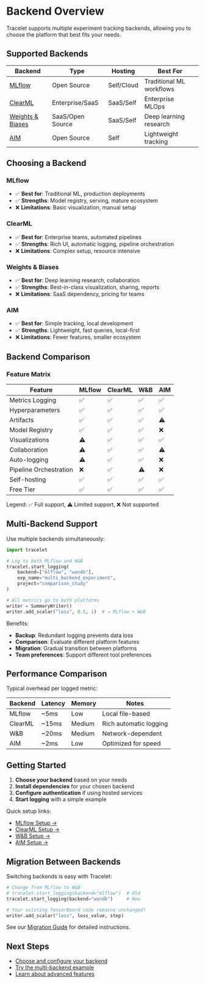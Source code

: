 # Backend Overview

Tracelet supports multiple experiment tracking backends, allowing you to choose the platform that best fits your needs.

## Supported Backends

| Backend                      | Type             | Hosting    | Best For                 |
| ---------------------------- | ---------------- | ---------- | ------------------------ |
| [MLflow](mlflow.md)          | Open Source      | Self/Cloud | Traditional ML workflows |
| [ClearML](clearml.md)        | Enterprise/SaaS  | SaaS/Self  | Enterprise MLOps         |
| [Weights & Biases](wandb.md) | SaaS/Open Source | SaaS/Self  | Deep learning research   |
| [AIM](aim.md)                | Open Source      | Self       | Lightweight tracking     |

## Choosing a Backend

### MLflow

- ✅ **Best for**: Traditional ML, production deployments
- ✅ **Strengths**: Model registry, serving, mature ecosystem
- ❌ **Limitations**: Basic visualization, manual setup

### ClearML

- ✅ **Best for**: Enterprise teams, automated pipelines
- ✅ **Strengths**: Rich UI, automatic logging, pipeline orchestration
- ❌ **Limitations**: Complex setup, resource intensive

### Weights & Biases

- ✅ **Best for**: Deep learning research, collaboration
- ✅ **Strengths**: Best-in-class visualization, sharing, reports
- ❌ **Limitations**: SaaS dependency, pricing for teams

### AIM

- ✅ **Best for**: Simple tracking, local development
- ✅ **Strengths**: Lightweight, fast queries, local-first
- ❌ **Limitations**: Fewer features, smaller ecosystem

## Backend Comparison

### Feature Matrix

| Feature                | MLflow | ClearML | W&B | AIM |
| ---------------------- | ------ | ------- | --- | --- |
| Metrics Logging        | ✅     | ✅      | ✅  | ✅  |
| Hyperparameters        | ✅     | ✅      | ✅  | ✅  |
| Artifacts              | ✅     | ✅      | ✅  | ⚠️  |
| Model Registry         | ✅     | ✅      | ✅  | ❌  |
| Visualizations         | ⚠️     | ✅      | ✅  | ✅  |
| Collaboration          | ⚠️     | ✅      | ✅  | ⚠️  |
| Auto-logging           | ⚠️     | ✅      | ✅  | ❌  |
| Pipeline Orchestration | ❌     | ✅      | ⚠️  | ❌  |
| Self-hosting           | ✅     | ✅      | ✅  | ✅  |
| Free Tier              | ✅     | ✅      | ✅  | ✅  |

Legend: ✅ Full support, ⚠️ Limited support, ❌ Not supported

## Multi-Backend Support

Use multiple backends simultaneously:

```python
import tracelet

# Log to both MLflow and W&B
tracelet.start_logging(
    backend=["mlflow", "wandb"],
    exp_name="multi_backend_experiment",
    project="comparison_study"
)

# All metrics go to both platforms
writer = SummaryWriter()
writer.add_scalar("loss", 0.5, 1)  # → MLflow + W&B
```

Benefits:

- **Backup**: Redundant logging prevents data loss
- **Comparison**: Evaluate different platform features
- **Migration**: Gradual transition between platforms
- **Team preferences**: Support different tool preferences

## Performance Comparison

Typical overhead per logged metric:

| Backend | Latency | Memory | Notes                  |
| ------- | ------- | ------ | ---------------------- |
| MLflow  | ~5ms    | Low    | Local file-based       |
| ClearML | ~15ms   | Medium | Rich automatic logging |
| W&B     | ~20ms   | Medium | Network-dependent      |
| AIM     | ~2ms    | Low    | Optimized for speed    |

## Getting Started

1. **Choose your backend** based on your needs
2. **Install dependencies** for your chosen backend
3. **Configure authentication** if using hosted services
4. **Start logging** with a simple example

Quick setup links:

- [MLflow Setup →](mlflow.md#setup)
- [ClearML Setup →](clearml.md#setup)
- [W&B Setup →](wandb.md#setup)
- [AIM Setup →](aim.md#setup)

## Migration Between Backends

Switching backends is easy with Tracelet:

```python
# Change from MLflow to W&B
# tracelet.start_logging(backend="mlflow")  # Old
tracelet.start_logging(backend="wandb")     # New

# Your existing TensorBoard code remains unchanged!
writer.add_scalar("loss", loss_value, step)
```

See our [Migration Guide](../guides/migration.md) for detailed instructions.

## Next Steps

- [Choose and configure your backend](mlflow.md)
- [Try the multi-backend example](../examples/multi-backend.md)
- [Learn about advanced features](../guides/best-practices.md)
